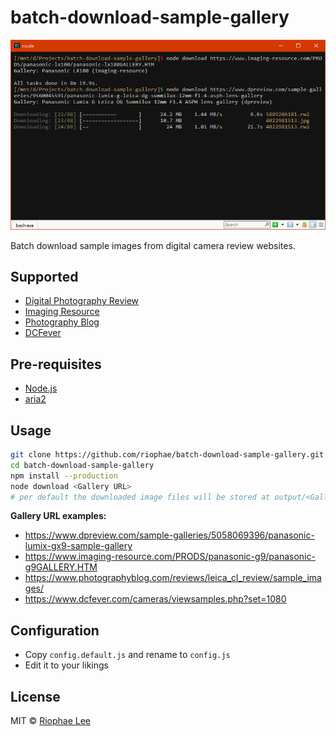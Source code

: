 # batch-download-sample-gallery

![screenshot](https://raw.githubusercontent.com/riophae/batch-download-sample-gallery/master/screenshot.png)

Batch download sample images from digital camera review websites.

## Supported

- [Digital Photography Review](https://www.dpreview.com/)
- [Imaging Resource](https://www.imaging-resource.com/)
- [Photography Blog](https://www.photographyblog.com/)
- [DCFever](https://www.dcfever.com/)

## Pre-requisites

- [Node.js](https://nodejs.org)
- [aria2](https://aria2.github.io/)

## Usage

```bash
git clone https://github.com/riophae/batch-download-sample-gallery.git
cd batch-download-sample-gallery
npm install --production
node download <Gallery URL>
# per default the downloaded image files will be stored at output/<Gallery Name>/ directory
```

**Gallery URL examples:**

- https://www.dpreview.com/sample-galleries/5058069396/panasonic-lumix-gx9-sample-gallery
- https://www.imaging-resource.com/PRODS/panasonic-g9/panasonic-g9GALLERY.HTM
- https://www.photographyblog.com/reviews/leica_cl_review/sample_images/
- https://www.dcfever.com/cameras/viewsamples.php?set=1080

## Configuration

- Copy `config.default.js` and rename to `config.js`
- Edit it to your likings

## License

MIT © [Riophae Lee](https://github.com/riophae)
